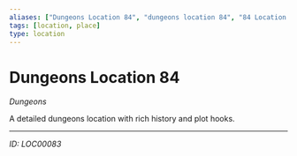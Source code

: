 ```yaml
---
aliases: ["Dungeons Location 84", "dungeons location 84", "84 Location Dungeons"]
tags: [location, place]
type: location
---
```


# Dungeons Location 84

*Dungeons*

A detailed dungeons location with rich history and plot hooks.

---
*ID: LOC00083*